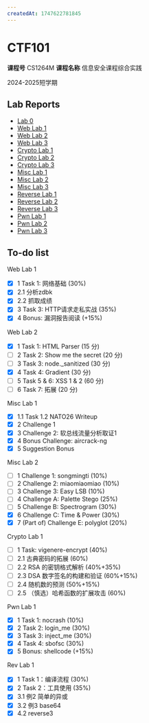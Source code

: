 ```yaml
---
createdAt: 1747622781845
---
```

# CTF101

**课程号** CS1264M 	**课程名称** 信息安全课程综合实践

2024-2025短学期

## Lab Reports

- [Lab 0](./lab0)
- [Web Lab 1](./web-lab1)
- [Web Lab 2](./web-lab2)
- [Web Lab 3](./web-lab3)
- [Crypto Lab 1](./crypto-lab1)
- [Crypto Lab 2](./crypto-lab2)
- [Crypto Lab 3](./crypto-lab3)
- [Misc Lab 1](./misc-lab1)
- [Misc Lab 2](./misc-lab2)
- [Misc Lab 3](./misc-lab3)
- [Reverse Lab 1](./rev-lab1)
- [Reverse Lab 2](./rev-lab2)
- [Reverse Lab 3](./rev-lab3)
- [Pwn Lab 1](./pwn-lab1)
- [Pwn Lab 2](./pwn-lab2)
- [Pwn Lab 3](./pwn-lab3)

## To-do list

Web Lab 1

- [X]  1 Task 1: 网络基础 (30%)
- [X]  2.1 分析zdbk
- [X]  2.2 抓取成绩
- [X]  3 Task 3: HTTP请求走私实战 (35%)
- [X]  4 Bonus: 漏洞报告阅读 (+15%)

Web Lab 2

- [X]  1 Task 1: HTML Parser (15 分)
- [ ]  2 Task 2: Show me the secret (20 分)
- [ ]  3 Task 3: node._sanitized (30 分)
- [X]  4 Task 4: Gradient (30 分)
- [ ]  5 Task 5 & 6: XSS 1 & 2 (60 分)
- [ ]  6 Task 7: 拓展 (20 分)

Misc Lab 1

- [X]  1.1 Task 1.2 NATO26 Writeup
- [X]  2 Challenge 1
- [X]  3 Challenge 2: 软总线流量分析取证1
- [X]  4 Bonus Challenge: aircrack-ng
- [X]  5 Suggestion Bonus

Misc Lab 2

- [ ]  1 Challenge 1: songmingti (10%)
- [ ]  2 Challenge 2: miaomiaomiao (10%)
- [ ]  3 Challenge 3: Easy LSB (10%)
- [ ]  4 Challenge A: Palette Stego (25%)
- [ ]  5 Challenge B: Spectrogram (30%)
- [X]  6 Challenge C: Time & Power (30%)
- [X]  7 (Part of) Challenge E: polyglot (20%)

Crypto Lab 1

- [ ]  1 Task: vigenere-encrypt (40%)
- [ ]  2.1 古典密码的拓展 (60%)
- [ ]  2.2 RSA 的密钥格式解析 (40%+35%)
- [ ]  2.3 DSA 数字签名的构建和验证 (60%+15%)
- [ ]  2.4 随机数的预测 (50%+15%)
- [ ]  2.5 （慎选）哈希函数的扩展攻击 (60%)

Pwn Lab 1

- [X]  1 Task 1: nocrash (10%)
- [X]  2 Task 2: login_me (30%)
- [X]  3 Task 3: inject_me (30%)
- [X]  4 Task 4: sbofsc (30%)
- [X]  5 Bonus: shellcode (+15%)

Rev Lab 1

- [X]  1 Task 1：编译流程 (30%)
- [X]  2 Task 2：工具使用 (35%)
- [X]  3.1 例2 简单的异或
- [X]  3.2 例3 base64
- [X]  4.2 reverse3

